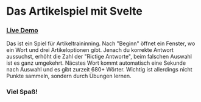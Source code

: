 # Das Artikelspiel mit Svelte

### [Live Demo](https://artikelspiel-svelte.pages.dev/ "Live Demo")

Das ist ein Spiel für Artikeltraininning. Nach "Beginn" öffnet ein
Fenster, wo ein Wort und drei Artikeloptionen gibt. Jenach du korrekte Antwort aussuchst, erhöht die Zahl der "Rictige Antworte", beim falschen Auswahl ist es ganz umgekehrt. Näcstes Wort kommt automatisch eine Sekunde nach Auswahl und es gibt zurzeit 680+ Wörter. Wichtig ist allerdings nicht Punkte sammeln, sondern durch Übungen lernen.

### Viel Spaß!
